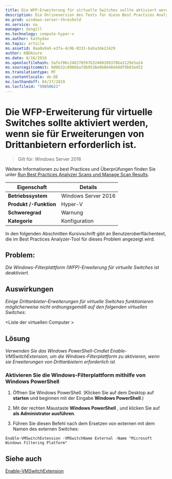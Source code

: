 ```yaml
---
title: Die WFP-Erweiterung für virtuelle Switches sollte aktiviert werden, wenn sie für Erweiterungen von Drittanbietern erforderlich ist.
description: Die Onlineversion des Texts für diese Best Practices Analyzer-Regel.
ms.prod: windows-server-threshold
ms.service: na
manager: dongill
ms.technology: compute-hyper-v
ms.author: kathydav
ms.topic: article
ms.assetid: 8aa8a9a5-e3fa-4c9b-8331-ba5a3de22429
author: KBDAzure
ms.date: 8/16/2016
ms.openlocfilehash: 5afe706c246276597b32400109370ba3129e5a24
ms.sourcegitcommit: 0d0b32c8986ba7db9536e0b8648d4ddf9b03e452
ms.translationtype: MT
ms.contentlocale: de-DE
ms.lasthandoff: 04/17/2019
ms.locfileid: "59850621"
---
```

# <a name="the-wfp-virtual-switch-extension-should-be-enabled-if-it-is-required-by-third-party-extensions"></a>Die WFP-Erweiterung für virtuelle Switches sollte aktiviert werden, wenn sie für Erweiterungen von Drittanbietern erforderlich ist.

>Gilt für: Windows Server 2016

Weitere Informationen zu best Practices und Überprüfungen finden Sie unter [Run Best Practices Analyzer Scans und Manage Scan Results](https://go.microsoft.com/fwlink/p/?LinkID=223177).  
  
|Eigenschaft|Details|  
|-|-|  
|**Betriebssystem**|Windows Server 2016|  
|**Produkt /-Funktion**|Hyper-V|  
|**Schweregrad**|Warnung|  
|**Kategorie**|Konfiguration|  
  
In den folgenden Abschnitten Kursivschrift gibt an Benutzeroberflächentext, die im Best Practices Analyzer-Tool für dieses Problem angezeigt wird.  
  
## <a name="issue"></a>**Problem:**  
*Die Windows-Filterplattform (WFP)-Erweiterung für virtuelle Switches ist deaktiviert.*  
  
## <a name="impact"></a>**Auswirkungen**  
*Einige Drittanbieter-Erweiterungen für virtuelle Switches funktionieren möglicherweise nicht ordnungsgemäß auf den folgenden virtuellen Switches:*  
  
\<Liste der virtuellen Computer >  
  
## <a name="resolution"></a>**Lösung**  
*Verwenden Sie das Windows PowerShell-Cmdlet Enable-VMSwitchExtension, um die Windows-Filterplattform zu aktivieren, wenn sie Erweiterungen von Drittanbietern erforderlich ist.*  
  
### <a name="enable-the-windows-filtering-platform-using-windows-powershell"></a>Aktivieren Sie die Windows-Filterplattform mithilfe von Windows PowerShell  
  
1.  Öffnen Sie Windows PowerShell. (Klicken Sie auf dem Desktop auf **starten** und beginnen mit der Eingabe **Windows PowerShell**.)  
  
2.  Mit der rechten Maustaste **Windows PowerShell** , und klicken Sie auf **als Administrator ausführen**.  
  
3.  Führen Sie diesen Befehl nach dem Ersetzen von externen mit dem Namen des externen Switches:  
  
```  
Enable-VMSwitchExtension -VMSwitchName External -Name "Microsoft Windows Filtering Platform"  
```  
  
## <a name="see-also"></a>Siehe auch  
[Enable-VMSwitchExtension](https://technet.microsoft.com/library/hh848541.aspx)  
  


